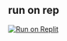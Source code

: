 ## run on rep


[![Run on Replit](https://repl.it/badge/github/@podgecassidy/sand)](https://repl.it/github/Pudgey-podge/sand)
